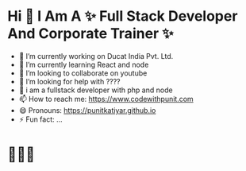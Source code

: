 <!-- <img src="https://punitkatiyar.github.io/profile_as_a%20developer.png" width="100%"> -->
<!-- 
<img src="https://www.ducatindia.com/images/logo.png"> -->

# Hi  👋  I Am A ✨ Full Stack Developer And Corporate Trainer  ✨

- 🔭 I’m currently working on Ducat India Pvt. Ltd.
- 🌱 I’m currently learning React and node
- 👯 I’m looking to collaborate on youtube
- 🤔 I’m looking for help with ????
- 💬 i am a fullstack developer with php and node
- 📫 How to reach me: https://www.codewithpunit.com
- 😄 Pronouns: https://punitkatiyar.github.io 
- ⚡ Fun fact: ...

# 🧑🏽‍💻
